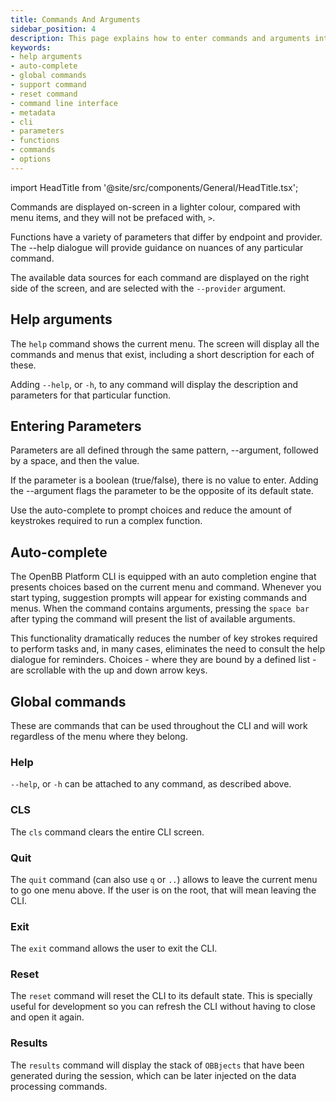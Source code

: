 ```yaml
---
title: Commands And Arguments
sidebar_position: 4
description: This page explains how to enter commands and arguments into the OpenBB Platform CLI.
keywords:
- help arguments
- auto-complete
- global commands
- support command
- reset command
- command line interface
- metadata
- cli
- parameters
- functions
- commands
- options
---
```


import HeadTitle from '@site/src/components/General/HeadTitle.tsx';

<HeadTitle title="Commands And Arguments | OpenBB Platform CLI Docs" />

Commands are displayed on-screen in a lighter colour, compared with menu items, and they will not be prefaced with, `>`.

Functions have a variety of parameters that differ by endpoint and provider. The --help dialogue will provide guidance on nuances of any particular command.

The available data sources for each command are displayed on the right side of the screen, and are selected with the `--provider` argument.

## Help arguments

The `help` command shows the current menu. The screen will display all the commands and menus that exist, including a short description for each of these.

Adding `--help`, or `-h`, to any command will display the description and parameters for that particular function.

## Entering Parameters

Parameters are all defined through the same pattern, --argument, followed by a space, and then the value.

If the parameter is a boolean (true/false), there is no value to enter. Adding the --argument flags the parameter to be the opposite of its default state.

Use the auto-complete to prompt choices and reduce the amount of keystrokes required to run a complex function.

## Auto-complete

The OpenBB Platform CLI is equipped with an auto completion engine that presents choices based on the current menu and command. Whenever you start typing, suggestion prompts will appear for existing commands and menus. When the command contains arguments, pressing the `space bar` after typing the command will present the list of available arguments.

This functionality dramatically reduces the number of key strokes required to perform tasks and, in many cases, eliminates the need to consult the help dialogue for reminders. Choices - where they are bound by a defined list - are scrollable with the up and down arrow keys.

## Global commands

These are commands that can be used throughout the CLI and will work regardless of the menu where they belong.

### Help

`--help`, or `-h` can be attached to any command, as described above.

### CLS

The `cls` command clears the entire CLI screen.

### Quit

The `quit` command (can also use `q` or `..`) allows to leave the current menu to go one menu above. If the user is on the root, that will mean leaving the CLI.

### Exit

The `exit` command allows the user to exit the CLI.

### Reset

The `reset` command will reset the CLI to its default state. This is specially useful for development so you can refresh the CLI without having to close and open it again.

### Results

The `results` command will display the stack of `OBBjects` that have been generated during the session, which can be later injected on the data processing commands.
